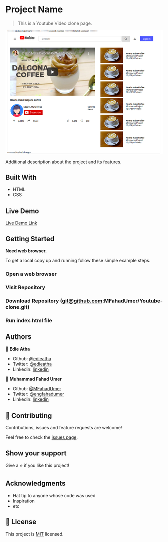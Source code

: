 # Project Name

> This is a Youtube Video clone page.

![screenshot](./youtube-clone.png)

Additional description about the project and its features.

## Built With

- HTML
- CSS

## Live Demo

[Live Demo Link](https://codepen.io/edieatha/full/BaNqPyV )


## Getting Started

**Need web browser.**


To get a local copy up and running follow these simple example steps.

### Open a web browser

### Visit Repository

### Download Repository (git@github.com:MFahadUmer/Youtube-clone.git)

### Run index.html file




## Authors

👤 **Edie Atha**

- Github: [@edieatha](https://github.com/edieatha)
- Twitter: [@edieatha](https://twitter.com/edieatha)
- Linkedin: [linkedin](https://www.linkedin.com/in/edieatha/)

👤 **Muhammad Fahad Umer**

- Github: [@MFahadUmer](https://github.com/MFahadUmer)
- Twitter: [@engfahadumer](https://twitter.com/engfahadumer)
- Linkedin: [linkedin](https://www.linkedin.com/in/engineer-muhammad-fahad-e-umer-08813055/)

## 🤝 Contributing

Contributions, issues and feature requests are welcome!

Feel free to check the [issues page](https://github.com/MFahadUmer/Youtube-clone/issues).

## Show your support

Give a ⭐️ if you like this project!

## Acknowledgments

- Hat tip to anyone whose code was used
- Inspiration
- etc

## 📝 License

This project is [MIT](lic.url) licensed.
